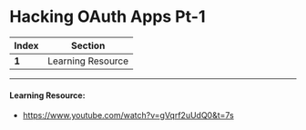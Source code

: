 # Hacking OAuth Apps Pt-1

Index | Section
--- | ---
**1** | Learning Resource

___


#### Learning Resource: 

* https://www.youtube.com/watch?v=gVqrf2uUdQ0&t=7s